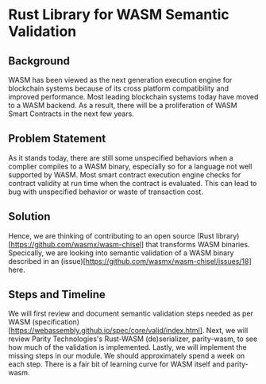 # Rust Library for WASM Semantic Validation

## Background

WASM has been viewed as the next generation execution engine for blockchain systems because of its cross platform compatibility and improved performance. Most leading blockchain systems today have moved to a WASM backend. As a result, there will be a proliferation of WASM Smart Contracts in the next few years.

## Problem Statement

As it stands today, there are still some unspecified behaviors when a complier compiles to a WASM binary, especially so for a language not well supported by WASM. Most smart contract execution engine checks for contract validity at run time when the contract is evaluated. This can lead to bug with unspecified behavior or waste of transaction cost.

## Solution

Hence, we are thinking of contributing to an open source (Rust library)[https://github.com/wasmx/wasm-chisel] that transforms WASM binaries. Specically, we are looking into semantic validation of a WASM binary described in an (issue)[https://github.com/wasmx/wasm-chisel/issues/18] here.

## Steps and Timeline
We will first review and document semantic validation steps needed as per WASM (specification)[https://webassembly.github.io/spec/core/valid/index.html]. Next, we will review Parity Technologies's Rust-WASM (de)serializer, parity-wasm, to see how much of the validation is implemented. Lastly, we will implement the missing steps in our module. We should approximately spend a week on each step. There is a fair bit of learning curve for WASM itself and parity-wasm.